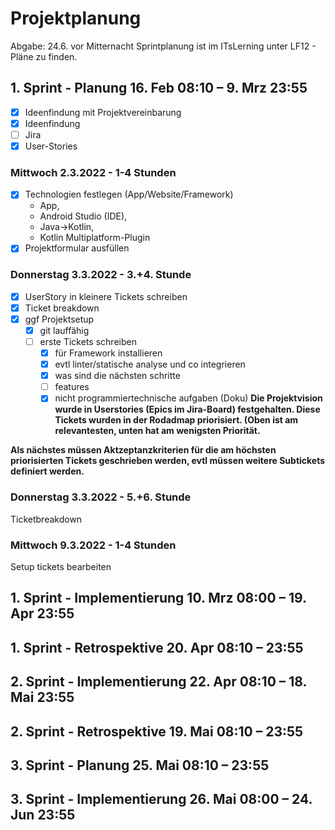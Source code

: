 # Projektplanung
Abgabe: 24.6. vor Mitternacht
Sprintplanung ist im ITsLerning unter LF12 - Pläne zu finden.

## 1. Sprint - Planung	16. Feb 08:10 – 9. Mrz 23:55	
- [x] Ideenfindung mit Projektvereinbarung
- [x] Ideenfindung
- [ ] Jira
- [x] User-Stories

### Mittwoch 2.3.2022 - 1-4 Stunden
- [x] Technologien festlegen (App/Website/Framework)
    - App, 
    - Android Studio (IDE), 
    - Java->Kotlin,
    - Kotlin Multiplatform-Plugin
- [x] Projektformular ausfüllen
    
### Donnerstag 3.3.2022 - 3.+4. Stunde
- [x] UserStory in kleinere Tickets schreiben
- [x] Ticket breakdown
- [x] ggf Projektsetup 
    - [x] git lauffähig
    - [ ] erste Tickets schreiben 
        - [x] für Framework installieren
        - [x] evtl linter/statische analyse und co integrieren
        - [x] was sind die nächsten schritte
        - [ ] features 
        - [x] nicht programmiertechnische aufgaben (Doku)
__Die Projektvision wurde in Userstories (Epics im Jira-Board) festgehalten.
Diese Tickets wurden in der Rodadmap priorisiert. (Oben ist am relevantesten, unten hat am wenigsten Priorität.__

__Als nächstes müssen Aktzeptanzkriterien für die am höchsten priorisierten Tickets geschrieben werden, evtl müssen weitere Subtickets definiert werden.__

### Donnerstag 3.3.2022 - 5.+6. Stunde
Ticketbreakdown

### Mittwoch 9.3.2022 - 1-4 Stunden
Setup tickets bearbeiten

## 1. Sprint - Implementierung	10. Mrz 08:00 – 19. Apr 23:55	
## 1. Sprint - Retrospektive	20. Apr 08:10 – 23:55	
## 2. Sprint - Implementierung	22. Apr 08:10 – 18. Mai 23:55	
## 2. Sprint - Retrospektive	19. Mai 08:10 – 23:55	
## 3. Sprint - Planung	25. Mai 08:10 – 23:55	
## 3. Sprint - Implementierung	26. Mai 08:00 – 24. Jun 23:55
